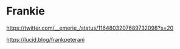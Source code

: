 # Frankie
https://twitter.com/__emerie_/status/1164803207689732098?s=20

https://lucid.blog/frankpeterani
